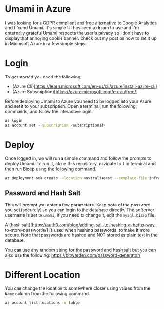 # Umami in Azure

I was looking for a GDPR compliant and free alternative to Google Analytics and I found Umami. It's simple UI has been a dream to use and I'm enternally grateful Umami respects the user's privacy so I don't have to display that annoying cookie banner. Check out my post on how to set it up in Microsoft Azure in a few simple steps.

# Login

To get started you need the following:

- (Azure Cli)[https://learn.microsoft.com/en-us/cli/azure/install-azure-cli]
- (Azure Subscription)[https://azure.microsoft.com/en-au/free/]

Before deploying Umami to Azure you need to be logged into your Azure and set it to your subscription.
Open a terminal, run the following commands, and follow the interactive login.

```sh
az login
az account set --subscription <subscriptionId>
```

# Deploy

Once logged in, we will run a simple command and follow the prompts to deploy Umami.
To run it, clone this repository, navigate to it in terminal and then run Bicep
using the following command.

```sh
az deployment sub create --location australiaeast --template-file infra/main.bicep
```

## Password and Hash Salt

This will prompt you enter a few parameters. Keep note of the password you set (securely) so you can login to the database directly.
The sqlserver username is set to `umami`, if you need to change it, edit the `mysql.bicep` file.

A (hash salt)[https://auth0.com/blog/adding-salt-to-hashing-a-better-way-to-store-passwords/] is used when hashing passwords, to make it more secure.
Note that passwords are hashed and NOT stored as plain text in the database.

You can use any random string for the password and hash salt but you can also use the following:
https://bitwarden.com/password-generator/

# Different Location

You can change the location to somewhere closer using values from the `Name` column from the following command.

```sh
az account list-locations -o table
```